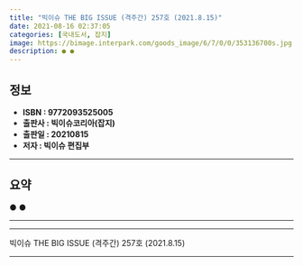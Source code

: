 ```yaml
---
title: "빅이슈 THE BIG ISSUE (격주간) 257호 (2021.8.15)"
date: 2021-08-16 02:37:05
categories: [국내도서, 잡지]
image: https://bimage.interpark.com/goods_image/6/7/0/0/353136700s.jpg
description: ● ●
---
```


## **정보**

- **ISBN : 9772093525005**
- **출판사 : 빅이슈코리아(잡지)**
- **출판일 : 20210815**
- **저자 : 빅이슈 편집부**

------



## **요약**

●  ●  

------



------


빅이슈 THE BIG ISSUE (격주간) 257호 (2021.8.15) 

------


